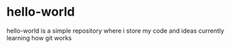 # hello-world
hello-world is a simple repository where i store my code and ideas
currently learning how git works
